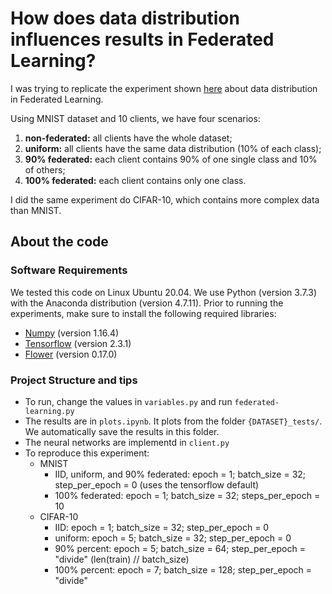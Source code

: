 # How does data distribution influences results in Federated Learning?

I was trying to replicate the experiment shown [here](https://mike.place/talks/fl/) about data distribution in Federated Learning. 

Using MNIST dataset and 10 clients, we have four scenarios:
1. **non-federated:** all clients have the whole dataset;
2. **uniform:** all clients have the same data distribution (10% of each class);
3. **90% federated:** each client contains 90% of one single class and 10% of others;
4. **100% federated:** each client contains only one class.

I did the same experiment do CIFAR-10, which contains more complex data than MNIST.

## About the code

### Software Requirements

We tested this code on Linux Ubuntu 20.04.
We use Python (version 3.7.3) with the Anaconda distribution (version 4.7.11). 
Prior to running the experiments, make sure to install the following required libraries:

- [Numpy](https://numpy.org/) (version 1.16.4)
- [Tensorflow](https://www.tensorflow.org/) (version 2.3.1)
- [Flower](https://flower.dev/) (version 0.17.0)


### Project Structure and tips

* To run, change the values in ```variables.py``` and run ```federated-learning.py```
* The results are in ```plots.ipynb```. It plots from the folder ```{DATASET}_tests/```. We automatically save the results in this folder.
* The neural networks are implementd in ```client.py```
* To reproduce this experiment:
  * MNIST
    * IID, uniform, and 90% federated: epoch = 1; batch_size = 32; step_per_epoch = 0 (uses the tensorflow default)
    * 100% federated: epoch = 1; batch_size = 32; steps_per_epoch = 10
  * CIFAR-10
    * IID: epoch = 1; batch_size = 32; step_per_epoch = 0
    * uniform: epoch = 5; batch_size = 32; step_per_epoch = 0
    * 90% percent: epoch = 5; batch_size = 64; step_per_epoch = "divide" (len(train) // batch_size)
    * 100% percent: epoch = 7; batch_size = 128; step_per_epoch = "divide"




